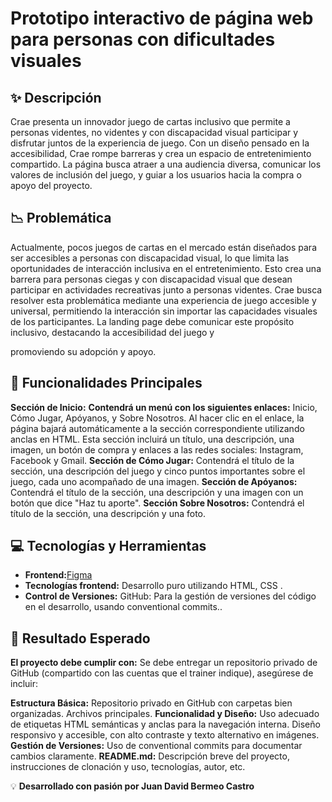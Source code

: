 # Prototipo interactivo de página web para personas con dificultades visuales

## ✨ Descripción
Crae presenta un innovador juego de cartas inclusivo que permite a personas videntes, no videntes y con discapacidad visual participar y disfrutar juntos de la experiencia de juego. Con un diseño pensado en la accesibilidad, Crae rompe barreras y crea un espacio de entretenimiento compartido. La página busca atraer a una audiencia diversa, comunicar los valores de inclusión del juego, y guiar a los usuarios hacia la compra o apoyo del proyecto.

## 📉 Problemática
Actualmente, pocos juegos de cartas en el mercado están diseñados para ser accesibles a personas con discapacidad visual, lo que limita las oportunidades de interacción inclusiva en el entretenimiento. Esto crea una barrera para personas ciegas y con discapacidad visual que desean participar en actividades recreativas junto a personas videntes. Crae busca resolver esta problemática mediante una experiencia de juego accesible y universal, permitiendo la interacción sin importar las capacidades visuales de los participantes. La landing page debe comunicar este propósito inclusivo, destacando la accesibilidad del juego y 

promoviendo su adopción y apoyo.

## 📐 Funcionalidades Principales
**Sección de Inicio:**
**Contendrá un menú con los siguientes enlaces:** Inicio, Cómo Jugar, Apóyanos, y Sobre Nosotros. Al hacer clic en el enlace, la página bajará automáticamente a la sección correspondiente utilizando anclas en HTML. Esta sección incluirá un título, una descripción, una imagen, un botón de compra y enlaces a las redes sociales: Instagram, Facebook y Gmail.
**Sección de Cómo Jugar:**
Contendrá el título de la sección, una descripción del juego y cinco puntos importantes sobre el juego, cada uno acompañado de una imagen.
**Sección de Apóyanos:**
Contendrá el título de la sección, una descripción y una imagen con un botón que dice "Haz tu aporte".
**Sección Sobre Nosotros:**
Contendrá el título de la sección, una descripción y una foto.

## 💻 Tecnologías y Herramientas
- **Frontend:**[Figma](https://www.figma.com/community/file/1048716561258105757)
- **Tecnologías frontend:** Desarrollo puro utilizando HTML, CSS .
- **Control de Versiones:** GitHub: Para la gestión de versiones del código en el desarrollo, usando conventional commits..

## 🌟 Resultado Esperado
**El proyecto debe cumplir con:**
Se debe entregar un repositorio privado de GitHub (compartido con las cuentas que el trainer indique), asegúrese de incluir:

**Estructura Básica:**
Repositorio privado en GitHub con carpetas bien organizadas.
Archivos principales.
**Funcionalidad y Diseño:**
Uso adecuado de etiquetas HTML semánticas y anclas para la navegación interna.
Diseño responsivo y accesible, con alto contraste y texto alternativo en imágenes.
**Gestión de Versiones:**
Uso de conventional commits para documentar cambios claramente.
**README.md:**
Descripción breve del proyecto, instrucciones de clonación y uso, tecnologías, autor, etc.


💡 **Desarrollado con pasión por Juan David Bermeo Castro**